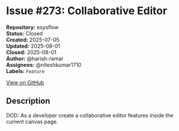 # Issue #273: Collaborative Editor

**Repository:** esysflow  
**Status:** Closed  
**Created:** 2025-07-05  
**Updated:** 2025-08-01  
**Closed:** 2025-08-01  
**Author:** @harish-ramar  
**Assignees:** @niteshkumar1710  
**Labels:** `Feature`  

[View on GitHub](https://github.com/Simtestlab/esysflow/issues/273)

## Description

DOD: As a developer create a collaborative editor features inside the current canvas page.